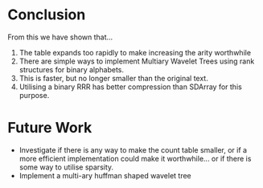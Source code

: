 Conclusion
==========  
From this we have shown that...
 1. The table expands too rapidly to make increasing the arity worthwhile
 2. There are simple ways to implement Multiary Wavelet Trees using rank
	structures for binary alphabets.
 3. This is faster, but no longer smaller than the original text.
 4. Utilising a binary RRR has better compression than SDArray for this purpose.


Future Work
===========  
 * Investigate if there is any way to make the count table smaller, or if a more
   efficient implementation could make it worthwhile... or if there is some way
   to utilise sparsity.
 * Implement a multi-ary huffman shaped wavelet tree
